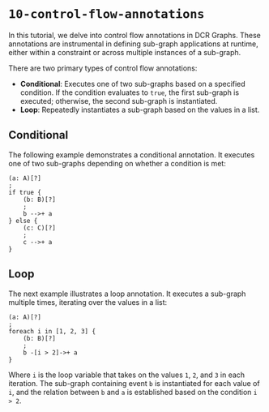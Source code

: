 # `10-control-flow-annotations`

In this tutorial, we delve into control flow annotations in DCR Graphs. These annotations are instrumental in defining sub-graph applications at runtime, either within a constraint or across multiple instances of a sub-graph.

There are two primary types of control flow annotations:

- **Conditional**: Executes one of two sub-graphs based on a specified condition. If the condition evaluates to `true`, the first sub-graph is executed; otherwise, the second sub-graph is instantiated.
- **Loop**: Repeatedly instantiates a sub-graph based on the values in a list.

## Conditional 

The following example demonstrates a conditional annotation. It executes one of two sub-graphs depending on whether a condition is met:

```dcr
(a: A)[?]
;
if true {
    (b: B)[?]
    ;
    b -->+ a
} else {
    (c: C)[?]
    ;
    c -->+ a
}
```

## Loop

The next example illustrates a loop annotation. It executes a sub-graph multiple times, iterating over the values in a list:

```dcr
(a: A)[?]
;
foreach i in [1, 2, 3] {
    (b: B)[?]
    ;
    b -[i > 2]->+ a
}
```

Where `i` is the loop variable that takes on the values `1`, `2`, and `3` in each iteration. The sub-graph containing event `b` is instantiated for each value of `i`, and the relation between `b` and `a` is established based on the condition `i > 2`.
